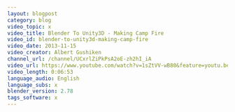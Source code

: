 ```yaml
---
layout: blogpost
category: blog
video_topic: x
video_title: Blender To Unity3D - Making Camp Fire
video_id: blender-to-unity3d-making-camp-fire
video_date: 2013-11-15
video_creator: Albert Gushiken
channel_url: /channel/UCxrlZiPkPsA2oE-zh2hI_iA
video_url: https://www.youtube.com/watch?v=1sZtVV-wB80&feature=youtu.be
video_length: 0:06:53
language_audio: English
language_subs: x
blender_version: 2.78
tags_software: x
---
```

